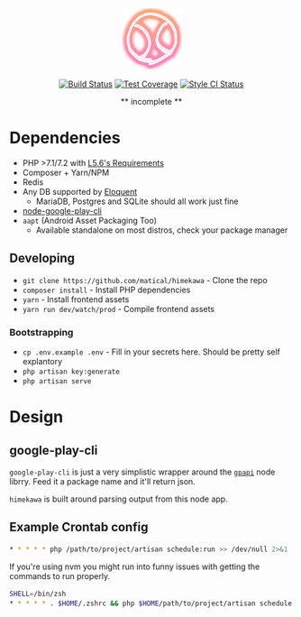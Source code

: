 <p align="center"><img src="https://raw.githubusercontent.com/matical/himekawa/master/public/favicon.png"></p>
<p align="center">
    <a href="https://travis-ci.org/matical/himekawa"><img src="https://img.shields.io/travis/matical/himekawa.svg?style=flat-square" alt="Build Status" title="Build Status"></a>
    <a href="https://coveralls.io/github/matical/himekawa?branch=master"><img src="https://img.shields.io/coveralls/github/matical/himekawa/master.svg?style=flat-square" alt="Test Coverage" title="Test Coverage"></a>
    <a href="https://styleci.io/repos/103241043"><img src="https://styleci.io/repos/103241043/shield?branch=master" alt="Style CI Status" title="Style CI Status"></a>
</p>

<p align="center">** incomplete **</p>

# Dependencies
* PHP >7.1/7.2 with [L5.6's Requirements](https://laravel.com/docs/5.6#installation)
* Composer + Yarn/NPM
* Redis
* Any DB supported by [Eloquent](https://laravel.com/docs/5.6/database#introduction)
    - MariaDB, Postgres and SQLite should all work just fine
* [node-google-play-cli](https://github.com/dweinstein/node-google-play-cli)
* `aapt` (Android Asset Packaging Too)
    - Available standalone on most distros, check your package manager

## Developing
* `git clone https://github.com/matical/himekawa` - Clone the repo
* `composer install` - Install PHP dependencies
* `yarn` - Install frontend assets
* `yarn run dev/watch/prod` - Compile frontend assets

### Bootstrapping
* `cp .env.example .env` - Fill in your secrets here. Should be pretty self explantory
* `php artisan key:generate`
* `php artisan serve`

# Design

## google-play-cli
`google-play-cli` is just a very simplistic wrapper around the [`gpapi`](https://github.com/dweinstein/node-google-play) node librry. Feed it a package name and it'll return json.

`himekawa` is built around parsing output from this node app.

## Example Crontab config
```sh
* * * * * php /path/to/project/artisan schedule:run >> /dev/null 2>&1
```

If you're using nvm you might run into funny issues with getting the commands to run properly.
```sh
SHELL=/bin/zsh
* * * * * . $HOME/.zshrc && php $HOME/path/to/project/artisan schedule:run >> /dev/null 2>&1
```
